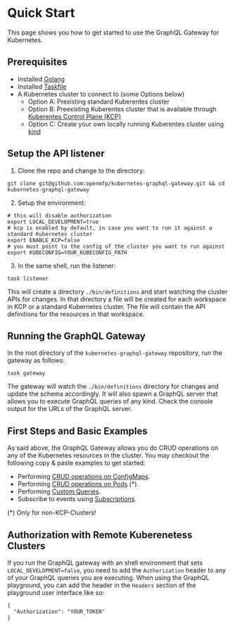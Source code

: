 # Quick Start

This page shows you how to get started to use the GraphQL Gateway for Kubernetes.

## Prerequisites
- Installed [Golang](https://go.dev/doc/install)
- Installed [Taskfile](https://taskfile.dev/installation)
- A Kubernetes cluster to connect to (some Options below)
  - Option A: Prexisting standard Kuberentes cluster
  - Option B: Preexisting Kuberentes cluster that is available through [Kuberentes Control Plane (KCP)](https://docs.kcp.io/kcp/main/setup/quickstart/)
  - Option C: Create your own locally running Kuberentes cluster using [kind](https://kind.sigs.k8s.io/)
  

## Setup the API listener
1. Clone the repo and change to the directory:
```shell
git clone git@github.com:openmfp/kubernetes-graphql-gateway.git && cd kubernetes-graphql-gateway
```
2. Setup the environment:
```shell
# this will disable authorization
export LOCAL_DEVELOPMENT=true 
# kcp is enabled by default, in case you want to run it against a standard Kubernetes cluster
export ENABLE_KCP=false
# you must point to the config of the cluster you want to run against
export KUBECONFIG=YOUR_KUBECONFIG_PATH
```
3. In the same shell, run the listener:
```shell
task listener
```
This will create a directory `./bin/definitions` and start watching the cluster APIs for changes.
In that directory a file will be created for each workspace in KCP or a standard Kubernetes cluster.
The file will contain the API definitions for the resources in that workspace.

## Running the GraphQL Gateway

In the root directory of the `kubernetes-graphql-gateway` repository, run the gateway as follows:
```shell
task gateway
```

The gateway will watch the `./bin/definitions` directory for changes and update the schema accordingly.
It will also spawn a GraphQL server that allows you to execute GraphQL queries of any kind.
Check the console output for the URLs of the GraphQL server.

## First Steps and Basic Examples

As said above, the GraphQL Gateway allows you do CRUD operations on any of the Kubernetes resources in the cluster.
You may checkout the following copy & paste examples to get started:
- Performing [CRUD operations on ConfigMaps](./configmap_queries.md).
- Performing [CRUD operations on Pods](./pod_queries.md) (*).
- Performing [Custom Queries](./custom_queries.md).
- Subscribe to events using [Subscriptions](./subscriptions.md).

(*) Only for non-KCP-Clusters!

## Authorization with Remote Kuberenetess Clusters

If you run the GraphQL gateway with an shell environment that sets `LOCAL_DEVELOPMENT=false`, you need to add the `Authorization` header to any of your GraphQL queries you are executing.
When using the GraphQL playground, you can add the header in the `Headers` section of the playground user interface like so:
```shell
{
  "Authorization": "YOUR_TOKEN"
}
```
